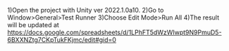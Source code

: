 1)Open the project with Unity ver 2022.1.0a10.
2)Go to Window>General>Test Runner
3)Choose Edit Mode>Run All
4)The result will be updated at https://docs.google.com/spreadsheets/d/1LPhFT5dWzWIwpt9N9PmuD5-6BXXNZtg7CKpTukFKjmc/edit#gid=0
